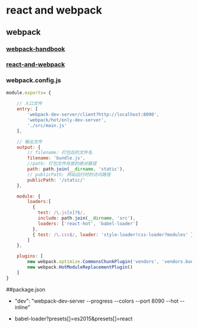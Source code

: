 # react and webpack

## webpack

### [webpack-handbook](http://zhaoda.net/webpack-handbook/configuration.html)

### [react-and-webpack](http://www.infoq.com/cn/articles/react-and-webpack?utm_source=tuicool)

### webpack.config.js

```js
module.exports= {
	
	// 入口文件
	entry: [
		'webpack-dev-server/client?http://localhost:8090',
		'webpack/hot/only-dev-server',
		'./src/main.js'
    ],

    // 输出文件
	output: {
		// filename: 打包后的文件名
		filename: 'bundle.js', 
		//path: 打包文件存放的绝对路径
		path: path.join(__dirname, 'static'),
		// publicPath: 网站运行时的访问路径
    	publicPath: '/static/'
	},

	module: {
	    loaders:[
	      {
	        test: /\.js[x]?$/,
	        include: path.join(__dirname, 'src'),
	        loaders: ['react-hot', 'babel-loader']
	      },
	      { test: /\.css$/, loader: 'style-loader!css-loader?modules' },
	    ]
  	},

  	plugins: [
    	new webpack.optimize.CommonsChunkPlugin('vendors', 'vendors.bundle.js'),
    	new webpack.HotModuleReplacementPlugin()
  	]
}
``` 
##package.json

-  "dev": "webpack-dev-server --progress --colors --port 8090 --hot --inline"

- babel-loader?presets[]=es2015&presets[]=react